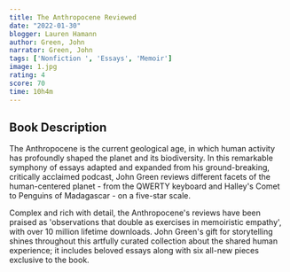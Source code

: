 ```yaml
---
title: The Anthropocene Reviewed
date: "2022-01-30"
blogger: Lauren Hamann
author: Green, John
narrator: Green, John
tags: ['Nonfiction ', 'Essays', 'Memoir']
image: 1.jpg
rating: 4
score: 70
time: 10h4m
---
```




## Book Description

The Anthropocene is the current geological age, in which human activity has profoundly shaped the planet and its biodiversity. In this remarkable symphony of essays adapted and expanded from his ground-breaking, critically acclaimed podcast, John Green reviews different facets of the human-centered planet - from the QWERTY keyboard and Halley's Comet to Penguins of Madagascar - on a five-star scale.

Complex and rich with detail, the Anthropocene's reviews have been praised as 'observations that double as exercises in memoiristic empathy', with over 10 million lifetime downloads. John Green's gift for storytelling shines throughout this artfully curated collection about the shared human experience; it includes beloved essays along with six all-new pieces exclusive to the book.